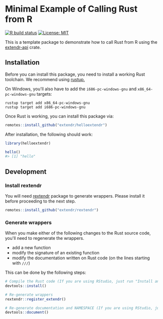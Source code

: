 # Minimal Example of Calling Rust from R

[![R build status](https://github.com/extendr/helloextendr/workflows/R-CMD-check/badge.svg)](https://github.com/extendr/helloextendr/actions)
[![License: MIT](https://img.shields.io/badge/License-MIT-yellow.svg)](https://opensource.org/licenses/MIT)

This is a template package to demonstrate how to call Rust from R using the [extendr-api](https://crates.io/crates/extendr-api) crate.


## Installation

Before you can install this package, you need to install a working Rust toolchain. We recommend using [rustup.](https://rustup.rs/)

On Windows, you'll also have to add the `i686-pc-windows-gnu` and `x86_64-pc-windows-gnu` targets:
```
rustup target add x86_64-pc-windows-gnu
rustup target add i686-pc-windows-gnu
```

Once Rust is working, you can install this package via:
```r
remotes::install_github("extendr/helloextendr")
```

After installation, the following should work:
```r
library(helloextendr)

hello()
#> [1] "hello"
```

## Development

### Install rextendr

You will need [rextendr](https://github.com/extendr/rextendr) package to generate wrappers.
Please install it before proceeding to the next step.

``` r
remotes::install_github("extendr/rextendr")
```

### Generate wrappers

When you make either of the following changes to the Rust source code, you'll need to regenerate the wrappers.

* add a new function
* modify the signature of an existing function
* modify the documentation written on Rust code (on the lines starting with `///`)

This can be done by the following steps:

``` r
# Compile the Rust code (If you are using RStudio, just run "Install and Restart")
devtools::install()

# Re-generate wrappers
rextendr::register_extendr()

# Re-generate documentation and NAMESPACE (If you are using RStudio, just run "Document")
devtools::document()
```
